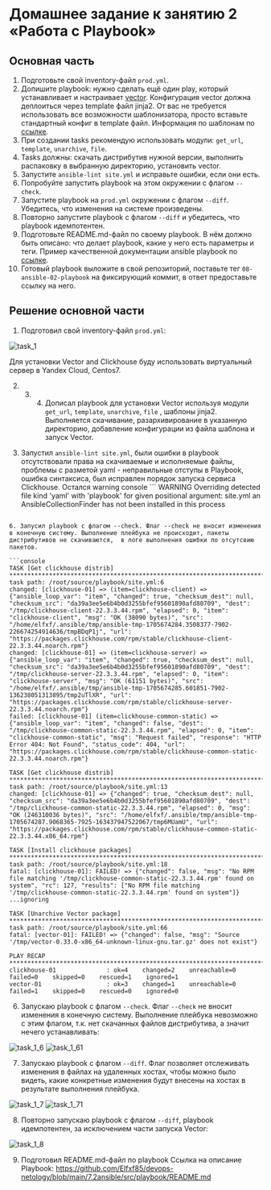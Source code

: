 # Домашнее задание к занятию 2 «Работа с Playbook»

## Основная часть

1. Подготовьте свой inventory-файл `prod.yml`.
2. Допишите playbook: нужно сделать ещё один play, который устанавливает и настраивает [vector](https://vector.dev). Конфигурация vector должна деплоиться через template файл jinja2. От вас не требуется использовать все возможности шаблонизатора, просто вставьте стандартный конфиг в template файл. Информация по шаблонам по [ссылке](https://www.dmosk.ru/instruktions.php?object=ansible-nginx-install).
3. При создании tasks рекомендую использовать модули: `get_url`, `template`, `unarchive`, `file`.
4. Tasks должны: скачать дистрибутив нужной версии, выполнить распаковку в выбранную директорию, установить vector.
5. Запустите `ansible-lint site.yml` и исправьте ошибки, если они есть.
6. Попробуйте запустить playbook на этом окружении с флагом `--check`.
7. Запустите playbook на `prod.yml` окружении с флагом `--diff`. Убедитесь, что изменения на системе произведены.
8. Повторно запустите playbook с флагом `--diff` и убедитесь, что playbook идемпотентен.
9. Подготовьте README.md-файл по своему playbook. В нём должно быть описано: что делает playbook, какие у него есть параметры и теги. Пример качественной документации ansible playbook по [ссылке](https://github.com/opensearch-project/ansible-playbook).
10. Готовый playbook выложите в свой репозиторий, поставьте тег `08-ansible-02-playbook` на фиксирующий коммит, в ответ предоставьте ссылку на него.

## Решение основной части



1. Подготовил свой inventory-файл `prod.yml`:

![task_1](img/task1.png)


Для установки Vector and Clickhouse буду использовать виртуальный сервер в Yandex Cloud, Centos7.

2. 3. 4. Дописал playbook для установки Vector используя модули `get_url`, `template`, `unarchive`, `file` , шаблоны jinja2.  Выполняется скачивание, разархивирование в указанную директорию, добавление конфигурации из файла шаблона и запуск Vector.
 
5.  Запустил `ansible-lint site.yml`, были ошибки в playbook отсутствовали права на скачиваемые и исполняемые файлы, проблемы с разметой yaml -  неправильные отступы в Playbook, ошибка синтаксиса, был исправлен порядок запуска сервиса Clickhouse.
Остался warning
console ```
WARNING  Overriding detected file kind 'yaml' with 'playbook' for given positional argument: site.yml
an AnsibleCollectionFinder has not been installed in this process
```

6. Запусил playbook с флагом --check. Флаг --check не вносит изменения в конечную систему. Выполнение плейбука не происходит, пакеты дистрибутивов не скачиваются,  в логе выполнения ошибки по отсутсвию пакетов.

```console
TASK [Get clickhouse distrib] ***********************************************************************************************************************************************************************************
task path: /root/source/playbook/site.yml:6
changed: [clickhouse-01] => (item=clickhouse-client) => {"ansible_loop_var": "item", "changed": true, "checksum_dest": null, "checksum_src": "da39a3ee5e6b4b0d3255bfef95601890afd80709", "dest": "/tmp/clickhouse-client-22.3.3.44.rpm", "elapsed": 0, "item": "clickhouse-client", "msg": "OK (38090 bytes)", "src": "/home/elfxf/.ansible/tmp/ansible-tmp-1705674284.3508377-7902-226674254914636/tmpBDqP1j", "url": "https://packages.clickhouse.com/rpm/stable/clickhouse-client-22.3.3.44.noarch.rpm"}
changed: [clickhouse-01] => (item=clickhouse-server) => {"ansible_loop_var": "item", "changed": true, "checksum_dest": null, "checksum_src": "da39a3ee5e6b4b0d3255bfef95601890afd80709", "dest": "/tmp/clickhouse-server-22.3.3.44.rpm", "elapsed": 0, "item": "clickhouse-server", "msg": "OK (61151 bytes)", "src": "/home/elfxf/.ansible/tmp/ansible-tmp-1705674285.601851-7902-136238051313895/tmp2uTlXR", "url": "https://packages.clickhouse.com/rpm/stable/clickhouse-server-22.3.3.44.noarch.rpm"}
failed: [clickhouse-01] (item=clickhouse-common-static) => {"ansible_loop_var": "item", "changed": false, "dest": "/tmp/clickhouse-common-static-22.3.3.44.rpm", "elapsed": 0, "item": "clickhouse-common-static", "msg": "Request failed", "response": "HTTP Error 404: Not Found", "status_code": 404, "url": "https://packages.clickhouse.com/rpm/stable/clickhouse-common-static-22.3.3.44.noarch.rpm"}

TASK [Get clickhouse distrib] ***********************************************************************************************************************************************************************************
task path: /root/source/playbook/site.yml:13
changed: [clickhouse-01] => {"changed": true, "checksum_dest": null, "checksum_src": "da39a3ee5e6b4b0d3255bfef95601890afd80709", "dest": "/tmp/clickhouse-common-static-22.3.3.44.rpm", "elapsed": 0, "msg": "OK (246310036 bytes)", "src": "/home/elfxf/.ansible/tmp/ansible-tmp-1705674287.9068365-7925-163437947522067/tmp6MUamU", "url": "https://packages.clickhouse.com/rpm/stable/clickhouse-common-static-22.3.3.44.x86_64.rpm"}

TASK [Install clickhouse packages] ******************************************************************************************************************************************************************************
task path: /root/source/playbook/site.yml:18
fatal: [clickhouse-01]: FAILED! => {"changed": false, "msg": "No RPM file matching '/tmp/clickhouse-common-static-22.3.3.44.rpm' found on system", "rc": 127, "results": ["No RPM file matching '/tmp/clickhouse-common-static-22.3.3.44.rpm' found on system"]}
...ignoring

TASK [Unarchive Vector package] *********************************************************************************************************************************************************************************
task path: /root/source/playbook/site.yml:66
fatal: [vector-01]: FAILED! => {"changed": false, "msg": "Source '/tmp/vector-0.33.0-x86_64-unknown-linux-gnu.tar.gz' does not exist"}

PLAY RECAP ******************************************************************************************************************************************************************************************************
clickhouse-01              : ok=4    changed=2    unreachable=0    failed=0    skipped=0    rescued=1    ignored=1
vector-01                  : ok=3    changed=1    unreachable=0    failed=1    skipped=0    rescued=0    ignored=0
```

6. Запускаю playbook с флагом `--check`. Флаг `--check` не вносит изменения в конечную систему. Выполнение плейбука невозможно с этим флагом, т.к. нет скачанных файлов дистрибутива, а значит нечего устанавливать:

![task_1_6](img/task6.png)
![task_1_61](img/task61.png)


7. Запускаю playbook с флагом `--diff`. Флаг позволяет отслеживать изменения в файлах на удаленных хостах, чтобы можно было видеть, какие конкретные изменения будут внесены на хостах в результате выполнения плейбука.

![task_1_7](img/task7.png)
![task_1_71](img/task71.png)


8. Повторно запускаю playbook с флагом `--diff`,  playbook идемпотентен, за исключением части запуска Vector:

![task_1_8](img/task8.png)

9.  Подготовил README.md-файл по  playbook Ссылка на описание Playbook: https://github.com/Elfxf85/devops-netology/blob/main/7.2ansible/src/playbook/README.md



